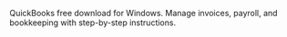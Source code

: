 QuickBooks free download for Windows. Manage invoices, payroll, and bookkeeping with step-by-step instructions.
